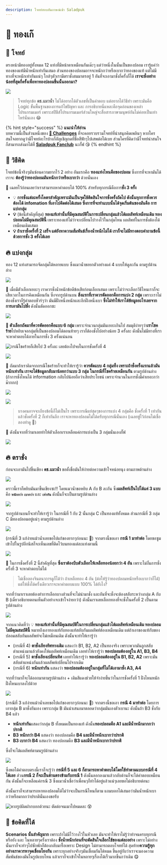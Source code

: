 ```yaml
---
description: โจทย์สอบสัมภาษณ์เข้า Saladpuk
---
```


# 🥇 ทองเก๊

## 🥳 โจทย์

ตรงหน้ามีทองอยู่ทั้งหมด 12 แท่งที่มีหน้าตาเหมือนกันเด๊ะๆ แต่ว่าหนึ่งในนั้นเป็นของปลอม เรารู้แค่ว่าทองของแท้มีน้ำหนักเท่ากันเสมอ ส่วนทองของปลอมอาจจะหนักกว่าหรือเบากว่าทองของแท้ แต่ไม่มีทางที่จะหนักเท่ากันแน่ๆ ใกล้ๆตัวเรามีตราชั่งสมมาตรอยู่ 1 อันที่จะเอามาชั่งกี่ครั้งก็ได้ **เราจะชั่งอย่างน้อยที่สุดกี่ครั้งเพื่อหาทองปลอมชิ้นนั้นออกมา?**

![](../../.gitbook/assets/fakegold.png)

> โจทย์ทุกข้อ **ดช.แมวน้ำ** ไม่ได้อยากได้ตัวเลขที่เป็นคำตอบ แต่อยากได้วิธีทำ เพราะมันคือ Logic ขั้นพื้นฐานของการแก้ไขปัญหา และ การอธิบายนี่แหละคือจุดอ่อนของเหล่าโปรแกรมเมอร์ เพราะสปีชีส์โปรแกรมเมอร์ส่วนใหญ่จะสื่อสารภาษามนุษย์กันไม่ค่อยเป็นเท่าไหร่นั่นเอง 😂

{% hint style="success" %}
**แนะนำให้อ่าน**  
บทความนี้เป็นส่วนหนึ่งของ [**🧠 Challenges**](https://www.saladpuk.com/puzzle/challenges) ที่จะคอยรวบรวมโจทย์ที่น่าสนุกคิดเพลินๆ หากใครสนใจอยากดูว่ามีโจทย์อะไรบ้างก็อัญเชิญกดที่ชื่อสีฟ้าๆไปเสพต่อได้เบย ส่วนใครที่คิดว่ามีโจทย์น่าสนใจก็สามารถส่งมาได้ที่ [**Saladpuk Fanclub**](https://www.facebook.com/mr.saladpuk) นะกั๊ฟ 😘
{% endhint %}

## 🤠 วิธีคิด

โจทย์ข้อนี้จริงๆมันซ่อนความยากไว้ 2 อย่าง อันแรกคือ **ทองแท่งไหนคือของปลอม** ซึ่งการที่จะหามันได้เราจะ **ต้องรู้ว่าทองปลอมมันหนักกว่าหรือเบากว่า** ด้วยนั่นเอง

🚀 เฉลยไว้ก่อนเลยว่าเราสามารถหาคำตอบได้ 100% สำหรับทุกกรณีคือการ**ชั่ง 3 ครั้ง**

* 💡 **การชั่งแต่ละครั้งโคตรสำคัญเพราะมันเป็นจุดใช้ติดสินใจการชั่งครั้งถัดไป ดังนั้นทุกการชั่งควรต้องได้ infomation ที่เอาไปคิดต่อได้เสมอ ซึ่งการที่จะทำแบบนั้นได้จุดเริ่มต้นของมันคือ การแบ่งกลุ่ม**
* **💡** \(ข้อนี้สำคัญที่สุด\) **ทองแท้เท่านั้นที่มีคุณสมบัติในการเปลี่ยนกลุ่มแล้วได้ผลลัพท์เหมือนเดิม ทองปลอมไม่มีคุณสมบัตินี้** เพราะทองแท้ไม่ว่าจะเปลี่ยนไปวางไว้ในกลุ่มไหน ผลลัพท์ในการชั่งต้องได้เหมือนเดิมเสมอ
* **💡 ถ้าเราชั่งครั้งที่ 2 เสร็จ แต่ยังหาความสัมพันธ์เรื่องน้ำหนักไม่ได้ เราก็จะไม่มีทางตอบคำถามข้อนี้ด้วยการชั่ง 3 ครั้งได้เลย**

## **🔥 แบ่งกลุ่ม**

ทอง 12 แท่งสามารถจัดกลุ่มได้หลายแบบ ซึ่งแมวน้ำขอยกตัวอย่างแค่ 4 แบบให้ดูละกัน ตามรูปด้านล่าง

![](../../.gitbook/assets/image%20%281267%29.png)

🤠 เมื่อมีตัวเลือกเยอะๆ เราควรชั่งน้ำหนักข้อดีข้อเสียก่อนเลือกเสมอ เพราะไม่ว่าจะเลือกวิธีไหนเราก็จะเสียเวลาในการคิดเหมือนกัน ซึ่งจากรูปด้านบน **สิ่งแรกที่เราควรตัดออกคือการแบ่ง 2 กลุ่ม** เพราะเราไม่ต้องชั่งเราก็รู้คำตอบชัวร์ๆว่า มันมีฝั่งหนึ่งหนักและอีกฝั่งหนึ่งเบา **ซึ่งไม่ทำให้เราได้ข้อมูลอะไรเลยจากการเอามันไปชั่ง** ดังนั้นตัดออกซะ

![](../../.gitbook/assets/image%20%281264%29.png)

**🤠 ตัวเลือกถัดมาที่ควรตัดออกคือแบบ 6 กลุ่ม** เพราะจำนวนกลุ่มมันเยอะเกินไป สมมุติง่ายๆว่า**เราโชคร้าย**ไปหยิบเจอกลุ่มที่เป็นของปลอมได้ตอนท้ายๆ เราก็ต้องชั่งไปอย่างน้อย 3 ครั้งละ ดังนั้นไม่มีทางที่เราจะหาคำตอบได้ภายในการชั่ง 3 ครั้งแน่นอน

![&#xE01;&#xE23;&#xE13;&#xE35;&#xE42;&#xE0A;&#xE04;&#xE23;&#xE49;&#xE32;&#xE22;&#xE01;&#xE47;&#xE40;&#xE2A;&#xE35;&#xE22;&#xE44;&#xE1B; 3 &#xE04;&#xE23;&#xE31;&#xE49;&#xE07;&#xE25;&#xE30; &#xE40;&#xE25;&#xE22;&#xE15;&#xE49;&#xE2D;&#xE07;&#xE44;&#xE1B;&#xE08;&#xE1A;&#xE43;&#xE19;&#xE01;&#xE32;&#xE23;&#xE0A;&#xE31;&#xE48;&#xE07;&#xE04;&#xE23;&#xE31;&#xE49;&#xE07;&#xE17;&#xE35;&#xE48; 4](../../.gitbook/assets/image%20%281272%29.png)

![](../../.gitbook/assets/image%20%281268%29.png)

🤠 ถัดมาถ้าเราคิดจากกรณีโชคร้ายก็จะทำให้เรารู้ว่า **ควรตัดแบบ 4 กลุ่มทิ้ง เพราะถ้าชั่งครั้งแรกแล้วมันหนักเท่ากัน เราจะได้ข้อมูลกลับมาน้อยกว่าแบบ 3 กลุ่ม ในกรณีที่โชคร้ายเหมือนกัน** ตามรูปด้านล่าง \(ถ้าการชั่งไหนได้ information กลับไปน้อยถือว่าเสียประโยชน์ เพราะจำนวนในการชั่งมีค่าเยอะกว่าม๊ากกก\)

![](../../.gitbook/assets/image%20%281263%29.png)

![](../../.gitbook/assets/image%20%281261%29.png)

> บางคนอาจจะเถียงข้อนี้ก็ไม่เป็นไร เพราะกรณีแย่สุดๆของการแบ่ง 4 กลุ่มคือ ชั่งครั้งที่ 1 เท่ากัน แล้วชั่งครั้งที่ 2 ก็เท่ากันอีก เราจะหาทองปลอมไม่ได้ครับทุกกรณีนั่นเอง \(เฉลยขู่ไว้ก่อนไม่เชื่อลองทำดู 🤣\)

🤠 ดังนั้นจากที่ว่ามาเลยทำให้ตัวเลือกเราเหลือแค่การแบ่งเป็น 3 กลุ่มนั่นเองกั๊ฟ

![](../../.gitbook/assets/image%20%281271%29.png)

## 🔥 ตราชั่ง

ก่อนจะเอามันไปขึ้นเขียง **ดช.แมวน้ำ** ขอตั้งชื่อมันให้ง่ายต่อความเข้าใจหน่อยนุง ตามภาพด้านล่าง

![](../../.gitbook/assets/image%20%281259%29.png)

คราวนี้เราก็หยิบมันมาขึ้นเขียงซะ!! โดยแมวน้ำขอหยิบ A กับ B ละกัน ซึ่ง**ผลลัพท์เป็นไปได้แค่ 3 แบบ**คือ **`หนักกว่า`** **`เบากว่า`** และ **`เท่ากัน`**  ดังนั้นก็จะเป็นตามรูปด้านล่าง

![](../../.gitbook/assets/image%20%281273%29.png)

จากรูปด้านบนก็จะทำให้เรารู้ว่า ในกรณีที่ 1 กับ 2 นั้นกลุ่ม C เป็นทองแท้ทั้งหมด ส่วนกรณีที่ 3 กลุ่ม C มีทองปลอมอยู่แน่ๆ ตามรูปด้านล่าง

![](../../.gitbook/assets/image%20%281270%29.png)

\(กรณีที่ 3 แก้ง่ายแม้วน้ำเลยขอไปแก้ของยากๆก่อนนะ 🤣\) จากตรงนี้ขอเอา **กรณี 1 มาทำต่อ** โดยขอซูมเข้าไปในรูปอีกนิสก็จะเห็นเลขที่ติดไว้บนทองแต่ละแท่งตามนี้

![](../../.gitbook/assets/image%20%281265%29.png)

🤠 ในการชั่งครั้งที่ 2 นี้สำคัญที่สุด **ซึ่งเราต้องบีบตัวเลือกให้เหลือทองน้อยกว่า 4 อัน** เพราะไม่งั้นการชั่งครั้งที่ 3 จะหาคำตอบไม่ได้ 

> ไม่เชื่อลองจินตนาการดูก็ได้ว่า ถ้าเหลือทอง 4 อัน \(ต่อให้รู้ว่าทองปลอมหนักหรือเบากว่าก็ได้\) แต่ให้ชั่งได้ครั้งเดียวเราจะหาคำตอบแบบ 100% ได้ยังไง?

จากที่ว่ามาเราเลยต้องทำการเลือกบางส่วนที่จะไม่นำมาชั่ง และอันที่จะชั่งจะต้องสลับระหว่างกลุ่ม A กับ B \(เดี๋ยวอธิบายตอนเห็นตัวอย่างจะเข้าใจง่ายกว่า\) ดังนั้นเราเลยเลือกทองที่จะชั่งในครั้งที่ 2 เป็นตามรูปด้านล่าง

![](../../.gitbook/assets/image%20%281269%29.png)

จากแนวคิดที่ว่า 💡 **ทองแท้เท่านั้นที่มีคุณสมบัติในการเปลี่ยนกลุ่มแล้วได้ผลลัพท์เหมือนเดิม ทองปลอมไม่มีคุณสมบัตินี้** หมายถึงเอาทองแท้กับทองแท้สลับกันผลลัพท์ต้องเหมือนเดิม แต่ถ้าเอาของแท้กับของปลอมสลับกันผลลัพท์จะไม่เหมือนเดิม ดังนั้นจะทำให้เรารู้ว่า

* \(กรณีที่ 4\) **ตาชั่งเอียงทิศทางเดิม** แสดงว่า B1, B2, A2 เป็นทองจริง เพราะพวกมันถูกสลับตำแหน่งมาแล้วยังคงให้ผลลัพท์เหมือนเดิม เลยทำให้เรารู้ว่า **ทองปลอมต้องอยู่ใน A1, B3, B4**
* \(กรณีที่ 5\) **ตาชั่งเอียงเปลี่ยนทิศ** เลยทำให้เรารู้ว่า **ทองปลอมต้องอยู่ใน B1, B2, A2** เพราะมันสลับตำแหน่งกันแล้วผลลัพท์เปลี่ยนไปจากเดิม
* \(กรณีที่ 6\) **หนักเท่ากัน** แสดงว่า **ทองปลอมต้องอยู่ในกลุ่มที่ไม่ได้เอามาชั่ง A3, A4**

จากที่ว่ามาก็จะได้ออกมาตามรูปด้านล่าง + เติมสีแดงช่วยให้จำง่ายขึ้นว่าในการชั่งครั้งที่ 1 ฝั่งไหนหนักฝั่งไหนเบาลงไปด้วย

![](../../.gitbook/assets/image%20%281260%29.png)

\(กรณีที่ 3 แก้ง่ายแม้วน้ำเลยขอไปแก้ของยากๆก่อนนะ 🤣\) จากตรงนี้ขอเอา **กรณี 4 มาทำต่อ** โดยการเอากลุ่ม B มาชั่งกันเอง เพราะกลุ่ม B มันนำเสนอมาตลอดว่ากลุ่มมันเองตัวเบานะ ดังนั้นถ้า B3 ชั่งกับ B4 แล้ว

* **หนักเท่ากัน**แสดงว่ากลุ่ม B ทั้งหมดเป็นทองแท้ ดังนั้น**ทองปลอมคือ A1 และมีน้ำหนักมากกว่าปรกติ**
* **B3 หนักกว่า B4** แสดงว่า ทองปลอมคือ **B4 และมีน้ำหนักเบากว่าปรกติ**
* **B3 เบากว่า B4** แสดงว่า ทองปลอมคือ **B3 และมีน้ำหนักเบากว่าปรกติ**

ซึ่งก็จะได้ผลลัพท์ตามนรูปด้านล่าง

![](../../.gitbook/assets/image%20%281266%29.png)

ซึ่งพอได้คำตอบตรงนี้เราก็จะรู้ว่า **กรณีที่ 5 และ 6 ก็สามารถหาคำตอบได้โดยใช้ทำตามแบบกรณีที่ 4 ได้เลย** ส่วน**กรณี 2 ก็จะเป็นด้านตรงข้ามกับกรณี 1** ดังนั้นลอกลงมาแล้วกลับด้านก็จะได้คำตอบเหมือนกัน ดังนั้นก็จะเหลือแค่กรณี 3 ซึ่งแมวน้ำเชื่อว่าเพื่อนๆก็ทำได้อยู่แล้วแน่ๆเลยขอไม่อธิบายต่อนะ 

ดังนั้นเราก็จะสามารถหาทองปลอมได้ไม่ว่าจะเป็นกรณีไหนก็ตาม แถมบอกได้เสมอว่ามันน้ำหนักเบากว่าหรือมากกว่าปรกตินั่นเองขอรับ

![&#xE2B;&#xE32;&#xE01;&#xE23;&#xE39;&#xE1B;&#xE1C;&#xE34;&#xE14;&#xE1D;&#xE32;&#xE01;&#xE1A;&#xE2D;&#xE01;&#xE14;&#xE49;&#xE27;&#xE22;&#xE19;&#xE30; &#xE15;&#xE31;&#xE14;&#xE15;&#xE48;&#xE2D;&#xE08;&#xE19;&#xE40;&#xE21;&#xE32;&#xE44;&#xE1B;&#xE2B;&#xE21;&#xE14;&#xE25;&#xE30; &#x1F635;](../../.gitbook/assets/image%20%281262%29.png)

## **🎯 ข้อคิดที่ได้**

**Scenarios นั้นสำคัญมาก** เพราะถ้าไม่มีไว้วางไว้ในหัวเลย มันจะทำให้เราไม่รู้ว่าทำจนครบทุกรณีหรือยัง และ ในหลายๆครั้งเราต้อง **ชั่งน้ำหนักก่อนที่จะตัดสินใจเลือกใช้ของแต่ละอย่าง** เพราะไม่อย่างนั้นเราก็จะทำๆไปซักพักก็ต้องกลับมารื้อเพราะ Design ไม่สามารถตอบโจทย์ได้ สุดท้าย**ความรู้ทุกอย่างเราควรหาจุดเชื่อมโยงกัน** เพราะทุกอย่างจริงๆมันเชื่อมกันได้หมด ขึ้นอยู่กับว่าเราจะมองความสัมพันธ์ของมันในรูปแบบไหน แล้วเราก็จะเข้าใจในหลายๆเรื่องได้เร็วมากขึ้นกว่าเดิม 😋

